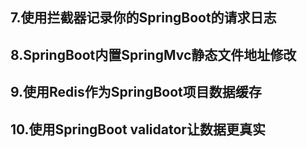 ## 7.使用拦截器记录你的SpringBoot的请求日志

## 8.SpringBoot内置SpringMvc静态文件地址修改

## 9.使用Redis作为SpringBoot项目数据缓存

## 10.使用SpringBoot validator让数据更真实